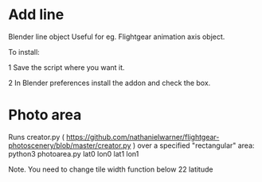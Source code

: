 # Add line
Blender line object
Useful for eg. Flightgear animation axis object.

To install:

1 Save the script where you want it.

2 In Blender preferences install the addon and check the box.

# Photo area
Runs creator.py ( https://github.com/nathanielwarner/flightgear-photoscenery/blob/master/creator.py ) over a specified "rectangular" area: python3 photoarea.py lat0 lon0 lat1 lon1

Note. You need to change tile width function below 22 latitude
